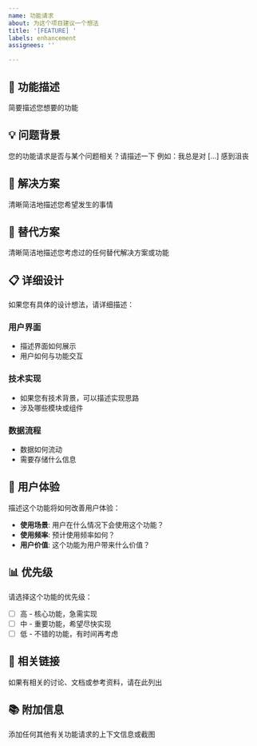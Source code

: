 ```yaml
---
name: 功能请求
about: 为这个项目建议一个想法
title: '[FEATURE] '
labels: enhancement
assignees: ''

---
```


## 🚀 功能描述
简要描述您想要的功能

## 💡 问题背景
您的功能请求是否与某个问题相关？请描述一下
例如：我总是对 [...] 感到沮丧

## 🎯 解决方案
清晰简洁地描述您希望发生的事情

## 🔄 替代方案
清晰简洁地描述您考虑过的任何替代解决方案或功能

## 📋 详细设计
如果您有具体的设计想法，请详细描述：

### 用户界面
- 描述界面如何展示
- 用户如何与功能交互

### 技术实现
- 如果您有技术背景，可以描述实现思路
- 涉及哪些模块或组件

### 数据流程
- 数据如何流动
- 需要存储什么信息

## 🎨 用户体验
描述这个功能将如何改善用户体验：

- **使用场景**: 用户在什么情况下会使用这个功能？
- **使用频率**: 预计使用频率如何？
- **用户价值**: 这个功能为用户带来什么价值？

## 📊 优先级
请选择这个功能的优先级：

- [ ] 高 - 核心功能，急需实现
- [ ] 中 - 重要功能，希望尽快实现
- [ ] 低 - 不错的功能，有时间再考虑

## 🔗 相关链接
如果有相关的讨论、文档或参考资料，请在此列出

## 📚 附加信息
添加任何其他有关功能请求的上下文信息或截图 